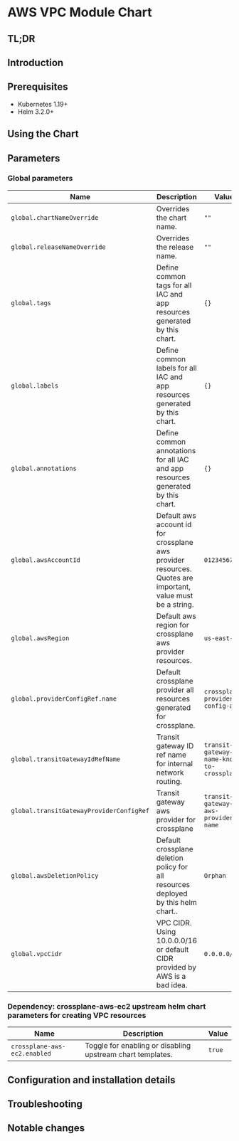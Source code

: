 # AWS VPC Module Chart

## TL;DR

## Introduction

## Prerequisites

- Kubernetes 1.19+
- Helm 3.2.0+

## Using the Chart

## Parameters

### Global parameters

| Name                                     | Description                                                                                                 | Value                                         |
| ---------------------------------------- | ----------------------------------------------------------------------------------------------------------- | --------------------------------------------- |
| `global.chartNameOverride`               | Overrides the chart name.                                                                                   | `""`                                          |
| `global.releaseNameOverride`             | Overrides the release name.                                                                                 | `""`                                          |
| `global.tags`                            | Define common tags for all IAC and app resources generated by this chart.                                   | `{}`                                          |
| `global.labels`                          | Define common labels for all IAC and app resources generated by this chart.                                 | `{}`                                          |
| `global.annotations`                     | Define common annotations for all IAC and app resources generated by this chart.                            | `{}`                                          |
| `global.awsAccountId`                    | Default aws account id for crossplane aws provider resources. Quotes are important, value must be a string. | `0123456789`                                  |
| `global.awsRegion`                       | Default aws region for crossplane aws provider resources.                                                   | `us-east-2`                                   |
| `global.providerConfigRef.name`          | Default crossplane provider all resources generated for crossplane.                                         | `crossplane-provider-config-aws`              |
| `global.transitGatewayIdRefName`         | Transit gateway ID ref name for internal network routing.                                                   | `transit-gateway-id-name-known-to-crossplane` |
| `global.transitGatewayProviderConfigRef` | Transit gateway aws provider for crossplane                                                                 | `transit-gateway-aws-provider-name`           |
| `global.awsDeletionPolicy`               | Default crossplane deletion policy for all resources deployed by this helm chart..                          | `Orphan`                                      |
| `global.vpcCidr`                         | VPC CIDR. Using 10.0.0.0/16 or default CIDR provided by AWS is a bad idea.                                  | `0.0.0.0/20`                                  |

### Dependency: crossplane-aws-ec2 upstream helm chart parameters for creating VPC resources

| Name                         | Description                                                | Value  |
| ---------------------------- | ---------------------------------------------------------- | ------ |
| `crossplane-aws-ec2.enabled` | Toggle for enabling or disabling upstream chart templates. | `true` |


## Configuration and installation details


## Troubleshooting


## Notable changes

